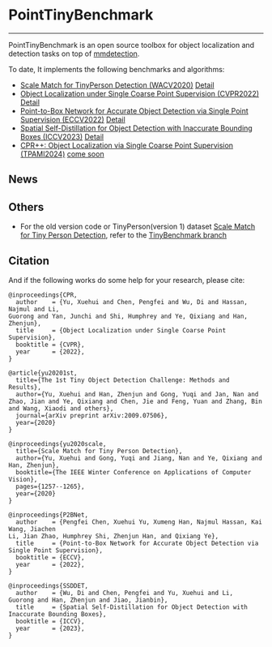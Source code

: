 # PointTinyBenchmark

--------------

PointTinyBenchmark is an open source toolbox for object localization and detection tasks on top of [mmdetection](https://github.com/open-mmlab/mmdetection). 

To date, It implements the following benchmarks and algorithms:

* [Scale Match for TinyPerson Detection (WACV2020)](https://arxiv.org/abs/1912.10664) [Detail](TOV_mmdetection/docs/tov/)
* [Object Localization under Single Coarse Point Supervision (CVPR2022)](https://arxiv.org/abs/2203.09338) [Detail](TOV_mmdetection/docs/cpr)
* [Point-to-Box Network for Accurate Object Detection via Single Point Supervision (ECCV2022)](https://arxiv.org/abs/2207.06827) [Detail](https://github.com/ucas-vg/PointTinyBenchmark/tree/P2BNet)
* [Spatial Self-Distillation for Object Detection with Inaccurate Bounding Boxes (ICCV2023)]() [Detail](https://github.com/ucas-vg/PointTinyBenchmark/tree/SSD-Det)
* [CPR++: Object Localization via Single Coarse Point Supervision (TPAMI2024)](https://arxiv.org/abs/2401.17203) [come soon]()

## News

## Others
- For the old version code or TinyPerson(version 1) dataset [Scale Match for Tiny Person Detection](https://github.com/ucas-vg/PointTinyBenchmark/tree/TinyBenchmark), refer to the [TinyBenchmark branch](https://github.com/ucas-vg/PointTinyBenchmark/tree/TinyBenchmark)

## Citation

And if the following works do some help for your research, please cite:
```
@inproceedings{CPR,
  author    = {Yu, Xuehui and Chen, Pengfei and Wu, Di and Hassan, Najmul and Li,
Guorong and Yan, Junchi and Shi, Humphrey and Ye, Qixiang and Han, Zhenjun},
  title     = {Object Localization under Single Coarse Point Supervision},
  booktitle = {CVPR},
  year      = {2022},
}
```
```
@article{yu20201st,
  title={The 1st Tiny Object Detection Challenge: Methods and Results},
  author={Yu, Xuehui and Han, Zhenjun and Gong, Yuqi and Jan, Nan and Zhao, Jian and Ye, Qixiang and Chen, Jie and Feng, Yuan and Zhang, Bin and Wang, Xiaodi and others},
  journal={arXiv preprint arXiv:2009.07506},
  year={2020}
}
```
```
@inproceedings{yu2020scale,
  title={Scale Match for Tiny Person Detection},
  author={Yu, Xuehui and Gong, Yuqi and Jiang, Nan and Ye, Qixiang and Han, Zhenjun},
  booktitle={The IEEE Winter Conference on Applications of Computer Vision},
  pages={1257--1265},
  year={2020}
}
```

```
@inproceedings{P2BNet,
  author    = {Pengfei Chen, Xuehui Yu, Xumeng Han, Najmul Hassan, Kai Wang, Jiachen
Li, Jian Zhao, Humphrey Shi, Zhenjun Han, and Qixiang Ye},
  title     = {Point-to-Box Network for Accurate Object Detection via Single Point Supervision},
  booktitle = {ECCV},
  year      = {2022},
}
```

```
@inproceedings{SSDDET,
  author    = {Wu, Di and Chen, Pengfei and Yu, Xuehui and Li,
Guorong and Han, Zhenjun and Jiao, Jianbin},
  title     = {Spatial Self-Distillation for Object Detection with Inaccurate Bounding Boxes},
  booktitle = {ICCV},
  year      = {2023},
}
```


